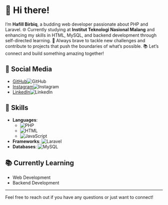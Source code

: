 # 👋 Hi there!

I’m **Hafill Birbiq**, a budding web developer passionate about PHP and Laravel. 🌐 Currently studying at **Institut Teknologi Nasional Malang** and enhancing my skills in HTML, MySQL, and backend development through self-directed learning. 🚀 Always brave to tackle new challenges and contribute to projects that push the boundaries of what’s possible. 📚 Let’s connect and build something amazing together!

## 🌟 Social Media

- [GitHub](https://github.com/emhabe)![GitHub](https://img.shields.io/badge/-GitHub-black?logo=github&logoColor=white)
- [Instagram](https://www.instagram.com/hafillbirbiq_/)![Instagram](https://img.shields.io/badge/-Instagram-E4405F?logo=instagram&logoColor=white)
- [LinkedIn](https://www.linkedin.com/in/hafill-birbiq/)![LinkedIn](https://img.shields.io/badge/-LinkedIn-0A66C2?logo=linkedin&logoColor=white)

## 🔧 Skills

- **Languages**: 
  - ![PHP](https://img.shields.io/badge/-PHP-777BB4?logo=php&logoColor=white)
  - ![HTML](https://img.shields.io/badge/-HTML-E34F26?logo=html5&logoColor=white)
  - ![JavaScript](https://img.shields.io/badge/-JavaScript-F7DF1E?logo=javascript&logoColor=black)
- **Frameworks**: ![Laravel](https://img.shields.io/badge/-Laravel-FF2D20?logo=laravel&logoColor=white)
- **Databases**: ![MySQL](https://img.shields.io/badge/-MySQL-4479A1?logo=mysql&logoColor=white)

## 📚 Currently Learning

- Web Development
- Backend Development

---

Feel free to reach out if you have any questions or just want to connect!